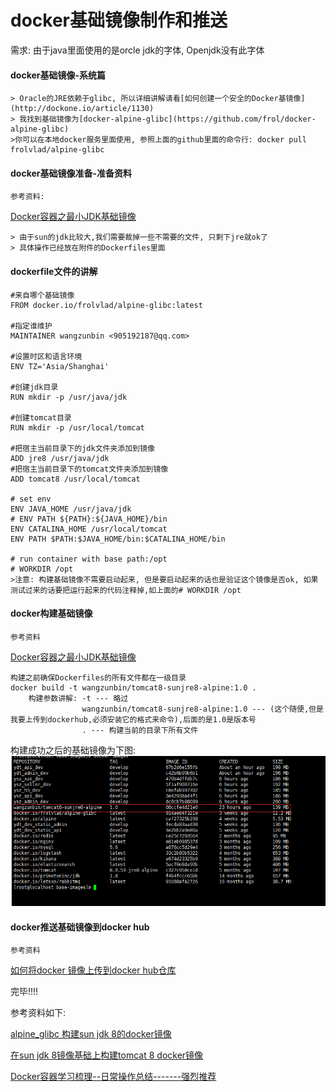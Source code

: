 # docker基础镜像制作和推送
需求: 由于java里面使用的是orcle jdk的字体, Openjdk没有此字体

#### docker基础镜像-系统篇

	> Oracle的JRE依赖于glibc, 所以详细讲解请看[如何创建一个安全的Docker基镜像](http://dockone.io/article/1130)
	> 我找到基础镜像为[docker-alpine-glibc](https://github.com/frol/docker-alpine-glibc)
	>你可以在本地docker服务里面使用, 参照上面的github里面的命令行: docker pull frolvlad/alpine-glibc
	

#### docker基础镜像准备-准备资料
	
	参考资料:
[Docker容器之最小JDK基础镜像](https://cloud.tencent.com/developer/article/1188404)

	> 由于sun的jdk比较大,我们需要裁掉一些不需要的文件, 只剩下jre就ok了
	> 具体操作已经放在附件的Dockerfiles里面

#### dockerfile文件的讲解

	#来自哪个基础镜像
	FROM docker.io/frolvlad/alpine-glibc:latest

	#指定谁维护	
	MAINTAINER wangzunbin <905192187@qq.com>

	#设置时区和语言环境
	ENV TZ='Asia/Shanghai'

	#创建jdk目录
	RUN mkdir -p /usr/java/jdk

	#创建tomcat目录
	RUN mkdir -p /usr/local/tomcat
	
	#把宿主当前目录下的jdk文件夹添加到镜像
	ADD jre8 /usr/java/jdk
	#把宿主当前目录下的tomcat文件夹添加到镜像
	ADD tomcat8 /usr/local/tomcat
	
	# set env
	ENV JAVA_HOME /usr/java/jdk
	# ENV PATH ${PATH}:${JAVA_HOME}/bin
	ENV CATALINA_HOME /usr/local/tomcat
	ENV PATH $PATH:$JAVA_HOME/bin:$CATALINA_HOME/bin
	
	# run container with base path:/opt
	# WORKDIR /opt
	>注意: 构建基础镜像不需要启动起来, 但是要启动起来的话也是验证这个镜像是否ok, 如果测试过来的话要把运行起来的代码注释掉,如上面的# WORKDIR /opt

#### docker构建基础镜像

	参考资料
[Docker容器之最小JDK基础镜像](https://cloud.tencent.com/developer/article/1188404)	


	构建之前确保Dockerfiles的所有文件都在一级目录
	docker build -t wangzunbin/tomcat8-sunjre8-alpine:1.0 .
		构建参数讲解: -t --- 略过
					wangzunbin/tomcat8-sunjre8-alpine:1.0 --- (这个随便,但是我要上传到dockerhub,必须安装它的格式来命令),后面的是1.0是版本号
					. --- 构建当前的目录下所有文件

构建成功之后的基础镜像为下图:
  ![](img/a1.png)

#### docker推送基础镜像到docker hub
	
	参考资料
[如何将docker 镜像上传到docker hub仓库](https://blog.csdn.net/chengly0129/article/details/70211132)

完毕!!!!

参考资料如下:

[alpine_glibc 构建sun jdk 8的docker镜像](https://my.oschina.net/ytqvip/blog/1595054)

[在sun jdk 8镜像基础上构建tomcat 8 docker镜像](https://my.oschina.net/ytqvip/blog/1595076)

[Docker容器学习梳理--日常操作总结-------强烈推荐](https://www.cnblogs.com/kevingrace/p/5715326.html)